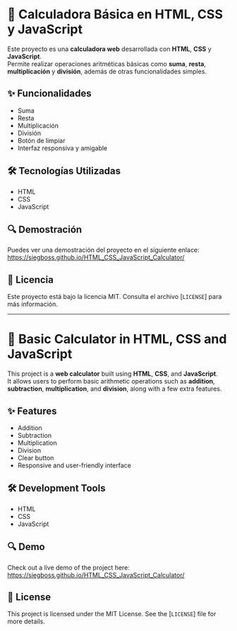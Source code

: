# 🧮 Calculadora Básica en HTML, CSS y JavaScript

Este proyecto es una **calculadora web** desarrollada con **HTML**, **CSS** y **JavaScript**.  
Permite realizar operaciones aritméticas básicas como **suma**, **resta**, **multiplicación** y **división**, además de otras funcionalidades simples.

## ✨ Funcionalidades

- Suma
- Resta
- Multiplicación
- División
- Botón de limpiar
- Interfaz responsiva y amigable

## 🛠️ Tecnologías Utilizadas

- HTML  
- CSS  
- JavaScript

## 🔍 Demostración

Puedes ver una demostración del proyecto en el siguiente enlace:  https://siegboss.github.io/HTML_CSS_JavaScript_Calculator/

## 📄 Licencia

Este proyecto está bajo la licencia MIT. Consulta el archivo [`LICENSE`] para más información.

---

# 🧮 Basic Calculator in HTML, CSS and JavaScript

This project is a **web calculator** built using **HTML**, **CSS**, and **JavaScript**.  
It allows users to perform basic arithmetic operations such as **addition**, **subtraction**, **multiplication**, and **division**, along with a few extra features.

## ✨ Features

- Addition  
- Subtraction  
- Multiplication  
- Division  
- Clear button  
- Responsive and user-friendly interface

## 🛠️ Development Tools

- HTML  
- CSS  
- JavaScript

## 🔍 Demo

Check out a live demo of the project here: https://siegboss.github.io/HTML_CSS_JavaScript_Calculator/

## 📄 License

This project is licensed under the MIT License. See the [`LICENSE`] file for more details.
